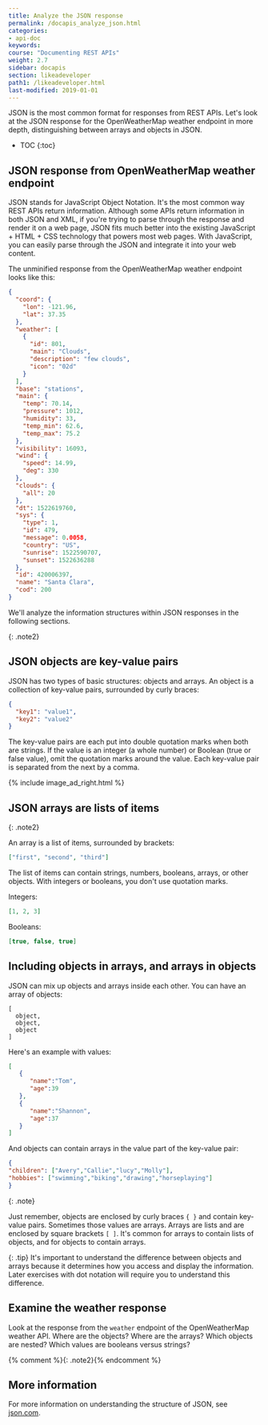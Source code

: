 ```yaml
---
title: Analyze the JSON response
permalink: /docapis_analyze_json.html
categories:
- api-doc
keywords:
course: "Documenting REST APIs"
weight: 2.7
sidebar: docapis
section: likeadeveloper
path1: /likeadeveloper.html
last-modified: 2019-01-01
---
```


JSON is the most common format for responses from REST APIs. Let's look at the JSON response for the OpenWeatherMap weather endpoint in more depth, distinguishing between arrays and objects in JSON.

* TOC
{:toc}

## JSON response from OpenWeatherMap weather endpoint

JSON stands for JavaScript Object Notation. It's the most common way REST APIs return information. Although some APIs return information in both JSON and XML, if you're trying to parse through the response and render it on a web page, JSON fits much better into the existing JavaScript + HTML + CSS technology that powers most web pages. With JavaScript, you can easily parse through the JSON and integrate it into your web content.

The unminified response from the OpenWeatherMap weather endpoint looks like this:

```json
{
  "coord": {
    "lon": -121.96,
    "lat": 37.35
  },
  "weather": [
    {
      "id": 801,
      "main": "Clouds",
      "description": "few clouds",
      "icon": "02d"
    }
  ],
  "base": "stations",
  "main": {
    "temp": 70.14,
    "pressure": 1012,
    "humidity": 33,
    "temp_min": 62.6,
    "temp_max": 75.2
  },
  "visibility": 16093,
  "wind": {
    "speed": 14.99,
    "deg": 330
  },
  "clouds": {
    "all": 20
  },
  "dt": 1522619760,
  "sys": {
    "type": 1,
    "id": 479,
    "message": 0.0058,
    "country": "US",
    "sunrise": 1522590707,
    "sunset": 1522636288
  },
  "id": 420006397,
  "name": "Santa Clara",
  "cod": 200
}
```

We'll analyze the information structures within JSON responses in the following sections.

{: .note2}

## JSON objects are key-value pairs

JSON has two types of basic structures: objects and arrays. An object is a collection of key-value pairs, surrounded by curly braces:

```json
{
  "key1": "value1",
  "key2": "value2"
}
```

The key-value pairs are each put into double quotation marks when both are strings. If the value is an integer (a whole number) or Boolean (true or false value), omit the quotation marks around the value. Each key-value pair is separated from the next by a comma.

{% include image_ad_right.html %}

## JSON arrays are lists of items

{: .note2}

An array is a list of items, surrounded by brackets:

```json
["first", "second", "third"]
```

The list of items can contain strings, numbers, booleans, arrays, or other objects. With integers or booleans, you don't use quotation marks.

Integers:

```json
[1, 2, 3]
```

Booleans:

```json
[true, false, true]
```

## Including objects in arrays, and arrays in objects

JSON can mix up objects and arrays inside each other. You can have an array of objects:

```
[
  object,
  object,
  object
]
```

Here's an example with values:

```json
[
   {
      "name":"Tom",
      "age":39
   },
   {
      "name":"Shannon",
      "age":37
   }
]
```

And objects can contain arrays in the value part of the key-value pair:

```json
{
"children": ["Avery","Callie","lucy","Molly"],
"hobbies": ["swimming","biking","drawing","horseplaying"]
}
```

{: .note}

Just remember, objects are enclosed by curly braces `{ }` and contain key-value pairs. Sometimes those values are arrays. Arrays are lists and are enclosed by square brackets `[ ]`. It's common for arrays to contain lists of objects, and for objects to contain arrays.

{: .tip}
It's important to understand the difference between objects and arrays because it determines how you access and display the information. Later exercises with dot notation will require you to understand this difference.

## <i class="fa fa-user-circle"></i> Examine the weather response

Look at the response from the `weather` endpoint of the OpenWeatherMap weather API. Where are the objects? Where are the arrays? Which objects are nested? Which values are booleans versus strings?

{% comment %}{: .note2}{% endcomment %}

## More information

For more information on understanding the structure of JSON, see [json.com](https://www.json.com/).
